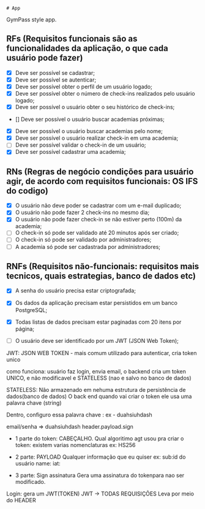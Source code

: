     # App

GymPass style app.

## RFs (Requisitos funcionais são as funcionalidades da aplicação, o que cada usuário pode fazer)

- [x] Deve ser possível se cadastrar;
- [x] Deve ser possível se autenticar;
- [x] Deve ser possível obter o perfil de um usuário logado;
- [x] Deve ser possível obter o número de check-ins realizados pelo usuário logado;
- [x] Deve ser possível o usuário obter o seu histórico de check-ins;
- [] Deve ser possível o usuário buscar academias próximas;
- [x] Deve ser possível o usuário buscar academias pelo nome;
- [x] Deve ser possível o usuário realizar check-in em uma academia;
- [ ] Deve ser possível validar o check-in de um usuário;
- [x] Deve ser possível cadastrar uma academia;

## RNs (Regras de negócio condições para usuário agir, de acordo com requisitos funcionais: OS IFS do codigo)

- [x] O usuário não deve poder se cadastrar com um e-mail duplicado;
- [x] O usuário não pode fazer 2 check-ins no mesmo dia;
- [x] O usuário não pode fazer check-in se não estiver perto (100m) da academia;
- [ ] O check-in só pode ser validado até 20 minutos após ser criado;
- [ ] O check-in só pode ser validado por administradores;
- [ ] A academia só pode ser cadastrada por administradores;

## RNFs (Requisitos não-funcionais: requisitos mais tecnicos, quais estrategias, banco de dados etc)

- [x] A senha do usuário precisa estar criptografada;
- [x] Os dados da aplicação precisam estar persistidos em um banco PostgreSQL;
- [x] Todas listas de dados precisam estar paginadas com 20 itens por página;
- [ ] O usuário deve ser identificado por um JWT (JSON Web Token);


JWT: JSON WEB TOKEN - mais comum utilizado para autenticar, cria token unico

como funciona: usuário faz login, envia email, o backend cria um token UNICO,
e não modificavel e STATELESS (nao e salvo no banco de dados)

STATELESS: Não armazenado em nehuma estrutura de persistência de dados(banco de dados)
O back end quando vai criar o token ele usa uma palavra chave (string)

Dentro, configuro essa palavra chave : ex - duahsiuhdash

email/senha => duahsiuhdash  header.payload.sign

- 1 parte do token: CABEÇALHO.
Qual algoritimo agt usou pra criar o token: existem varias nomenclaturas
ex: HS256

- 2 parte: PAYLOAD
Qualquer informação que eu quiser
ex: sub:id do usuário  name:  iat: 

- 3 parte: Sign assinatura
Gera uma assinatura do tokenpara nao ser modificado.

Login: gera um JWT(TOKEN)
JWT -> TODAS REQUISIÇÕES 
Leva por meio do HEADER
